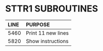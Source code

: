 # STTR1 SUBROUTINES

|LINE|PURPOSE|
|:---|:---|
|5460|Print 11 new lines|
|5820|Show instructions|


